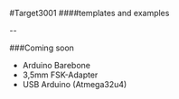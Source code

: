 #Target3001
####templates and examples

--

###Coming soon

* Arduino Barebone
* 3,5mm FSK-Adapter
* USB Arduino (Atmega32u4)
